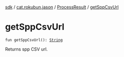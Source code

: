 [sdk](../../index.md) / [cat.rokubun.jason](../index.md) / [ProcessResult](index.md) / [getSppCsvUrl](./get-spp-csv-url.md)

# getSppCsvUrl

`fun getSppCsvUrl(): `[`String`](https://kotlinlang.org/api/latest/jvm/stdlib/kotlin/-string/index.html)

Returns spp CSV url.

